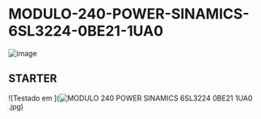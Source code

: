 # MODULO-240-POWER-SINAMICS-6SL3224-0BE21-1UA0

![image](https://github.com/alanmmartins/70395-EATON-VALINHOS-MODULO-240-POWER-SINAMICS-6SL3224-0BE21-1UA0/assets/63621071/8b713411-8377-4ee2-a5d9-980fb2d3c26a)

## STARTER
![Testado em ](![MODULO 240 POWER SINAMICS 6SL3224 0BE21 1UA0](https://github.com/alanmmartins/70395-EATON-VALINHOS-MODULO-240-POWER-SINAMICS-6SL3224-0BE21-1UA0/assets/63621071/40f21cda-9a0d-42d8-b669-f1ce156c3e72)
.jpg)

